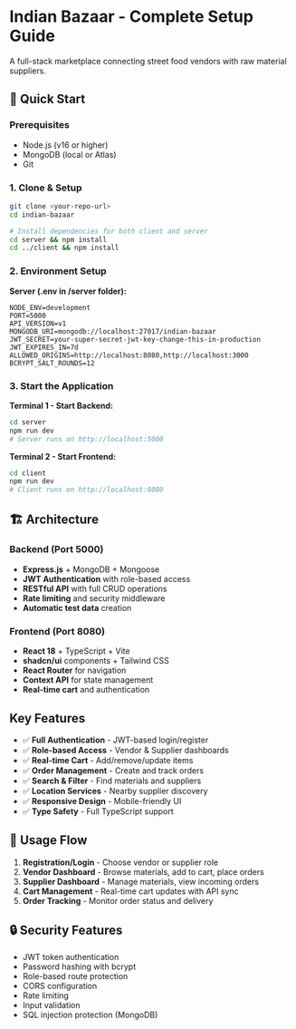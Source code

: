 # Indian Bazaar - Complete Setup Guide

A full-stack marketplace connecting street food vendors with raw material suppliers.

## 🚀 Quick Start

### Prerequisites
- Node.js (v16 or higher)
- MongoDB (local or Atlas)
- Git

### 1. Clone & Setup
```bash
git clone <your-repo-url>
cd indian-bazaar

# Install dependencies for both client and server
cd server && npm install
cd ../client && npm install
```

### 2. Environment Setup

**Server (.env in /server folder):**
```env
NODE_ENV=development
PORT=5000
API_VERSION=v1
MONGODB_URI=mongodb://localhost:27017/indian-bazaar
JWT_SECRET=your-super-secret-jwt-key-change-this-in-production
JWT_EXPIRES_IN=7d
ALLOWED_ORIGINS=http://localhost:8080,http://localhost:3000
BCRYPT_SALT_ROUNDS=12
```

### 3. Start the Application

**Terminal 1 - Start Backend:**
```bash
cd server
npm run dev
# Server runs on http://localhost:5000
```

**Terminal 2 - Start Frontend:**
```bash
cd client
npm run dev
# Client runs on http://localhost:8080
```

## 🏗️ Architecture

### Backend (Port 5000)
- **Express.js** + MongoDB + Mongoose
- **JWT Authentication** with role-based access
- **RESTful API** with full CRUD operations
- **Rate limiting** and security middleware
- **Automatic test data** creation

### Frontend (Port 8080)
- **React 18** + TypeScript + Vite
- **shadcn/ui** components + Tailwind CSS
- **React Router** for navigation
- **Context API** for state management
- **Real-time cart** and authentication

## Key Features
- ✅ **Full Authentication** - JWT-based login/register
- ✅ **Role-based Access** - Vendor & Supplier dashboards
- ✅ **Real-time Cart** - Add/remove/update items
- ✅ **Order Management** - Create and track orders
- ✅ **Search & Filter** - Find materials and suppliers
- ✅ **Location Services** - Nearby supplier discovery
- ✅ **Responsive Design** - Mobile-friendly UI
- ✅ **Type Safety** - Full TypeScript support

## 🎯 Usage Flow

1. **Registration/Login** - Choose vendor or supplier role
2. **Vendor Dashboard** - Browse materials, add to cart, place orders
3. **Supplier Dashboard** - Manage materials, view incoming orders
4. **Cart Management** - Real-time cart updates with API sync
5. **Order Tracking** - Monitor order status and delivery

## 🔒 Security Features

- JWT token authentication
- Password hashing with bcrypt
- Role-based route protection
- CORS configuration
- Rate limiting
- Input validation
- SQL injection protection (MongoDB)

